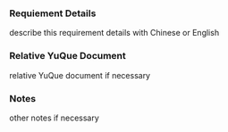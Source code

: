 
### Requiement Details

describe this requirement details with Chinese or English

### Relative YuQue Document

relative YuQue document if necessary

### Notes
other notes if necessary
